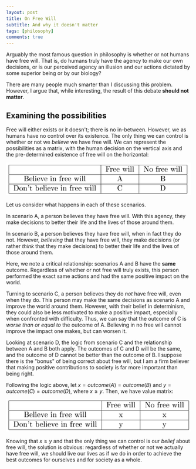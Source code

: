 ```yaml
---
layout: post
title: On Free Will
subtitle: And why it doesn't matter
tags: [philosophy]
comments: true
---
```


Arguably the most famous question in philosophy is whether or not humans have free will. That is, do humans truly have the agency to make our own decisions, or is our perceived agency an illusion and our actions dictated by some superior being or by our biology?

There are many people much smarter than I discussing this problem. However, I argue that, while interesting, the result of this debate **should not matter**.

## Examining the possibilities
Free will either exists or it doesn't; there is no in-between. However, we as humans have no control over its existence. The only thing we can control is whether or not we *believe* we have free will. We can represent the possibilities as a matrix, with the human decision on the vertical axis and the pre-determined existence of free will on the horizontal:

![Table](/assets/img/blog/2022-01-17-free-will/table1.png)

Let us consider what happens in each of these scenarios.

In scenario A, a person believes they have free will. With this agency, they make decisions to better their life and the lives of those around them.

In scenario B, a person believes they have free will, when in fact they do not. However, *believing* that they have free will, they make decisions (or rather *think* that they make decisions) to better their life and the lives of those around them.

Here, we note a critical relationship: scenarios A and B have the **same** outcome. Regardless of whether or not free will truly exists, this person performed the exact same actions and had the same positive impact on the world.

Turning to scenario C, a person believes they do *not* have free will, even when they do. This person may make the same decisions as scenario A and improve the world around them. However, with their belief in determinism, they could also be less motivated to make a positive impact, especially when confronted with difficulty. Thus, we can say that the outcome of C is *worse than or equal to* the outcome of A. Believing in no free will cannot improve the impact one makes, but can worsen it.

Looking at scenario D, the logic from scenario C and the relationship between A and B both apply. The outcomes of C and D will be the same, and the outcome of D cannot be better than the outcome of B. I suppose there is the "bonus" of being correct about free will, but I am a firm believer that making positive contributions to society is far more important than being right.

Following the logic above, let $x=outcome(A)=outcome(B)$ and $y=outcome(C)=outcome(D)$, where $x \geq y$. Then, we have value matrix:

![Table](/assets/img/blog/2022-01-17-free-will/table2.png)

Knowing that $x \geq y$ and that the only thing we can control is our *belief* about free will, the solution is obvious: regardless of whether or not we actually have free will, we should live our lives as if we do in order to achieve the best outcomes for ourselves and for society as a whole.